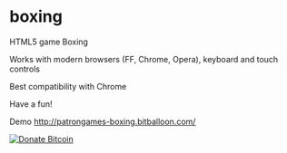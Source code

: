 # boxing
HTML5 game Boxing

Works with modern browsers (FF, Chrome, Opera), keyboard and touch controls

Best compatibility with Chrome

Have a fun!

Demo http://patrongames-boxing.bitballoon.com/

[![Donate Bitcoin](https://img.shields.io/badge/donate-bitcoin-orange.svg)](https://olegpatron1992.github.io/)
